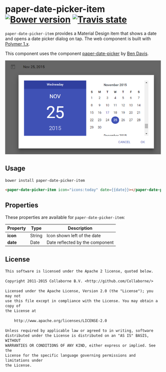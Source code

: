 paper-date-picker-item [![Bower version](https://badge.fury.io/bo/paper-date-picker-item.svg)](http://badge.fury.io/bo/paper-date-picker-item) [![Travis state](https://travis-ci.org/Collaborne/paper-date-picker-item.svg?branch=master)](https://travis-ci.org/Collaborne/paper-date-picker-item)
=========

`paper-date-picker-item` provides a Material Design item that shows a date and opens a date picker dialog on tap. The web component is built with [Polymer 1.x](https://www.polymer-project.org).

This component uses the component [paper-date-picker](https://github.com/bendavis78/paper-date-picker) by [Ben Davis](https://github.com/bendavis78).

![Screenshot](/doc/screenshot.png "Screenshot")


## Usage

`bower install paper-date-picker-item`

```html
<paper-date-picker-item icon="icons:today" date={{date}}></paper-date-picker-item>
```


## Properties

These properties are available for `paper-date-picker-item`:

Property   | Type   | Description
---------- | ------ | ----------------------------
**icon**   | String | Icon shown left of the date
**date**   | Date   | Date reflected by the component


## License

    This software is licensed under the Apache 2 license, quoted below.

    Copyright 2011-2015 Collaborne B.V. <http://github.com/Collaborne/>

    Licensed under the Apache License, Version 2.0 (the "License"); you may not
    use this file except in compliance with the License. You may obtain a copy of
    the License at

        http://www.apache.org/licenses/LICENSE-2.0

    Unless required by applicable law or agreed to in writing, software
    distributed under the License is distributed on an "AS IS" BASIS, WITHOUT
    WARRANTIES OR CONDITIONS OF ANY KIND, either express or implied. See the
    License for the specific language governing permissions and limitations under
    the License.
    